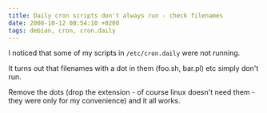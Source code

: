 ```yaml
---
title: Daily cron scripts don't always run - check filenames
date: 2008-10-12 08:54:10 +0200
tags: debian, cron, cron.daily
---
```


I noticed that some of my scripts in <code>/etc/cron.daily</code> were not running.

It turns out that filenames with a dot in them (foo.sh, bar.pl) etc simply don't run.

Remove the dots (drop the extension - of course linux doesn't need them - they were only for my convenience) and it all works.

